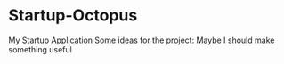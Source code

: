 # Startup-Octopus
My Startup Application
Some ideas for the project:
Maybe I should make something useful

